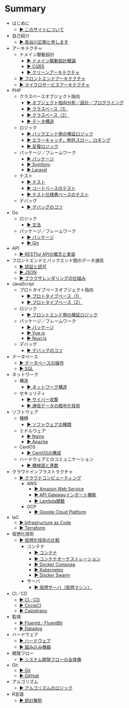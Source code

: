 # Summary
* はじめに
  * [▶ ︎このサイトについて](README.md)
* 自己紹介
  * [▶ ︎長谷川広樹と申します](public/self_introduction.md)
* アーキテクチャ
  * ドメイン駆動設計
    * [▶ ︎ドメイン駆動設計概論](public/backend_architecture_domain_driven_design_introduction.md)
    * [▶ ︎CQRS](public/backend_architecture_cqrs.md)
    * [▶ ︎クリーンアーキテクチャ](public/backend_architecture_domain_driven_design_clean_architecture.md)
  * [▶ ︎フロントエンドアーキテクチャ](public/frontend_architecture.md)
  * [▶ ︎マイクロサービスアーキテクチャ](public/frontend_and_backend_architecture_microservice.md)
* PHP
  * クラスベースオブジェクト指向
    * [▶ ︎オブジェクト指向分析／設計／プログラミング](public/backend_php_object_orientation_analysis_design_programming.md)
    * [▶ ︎クラスベース（1）](public/backend_php_object_orientation_class.md)
    * [▶ ︎クラスベース（2）](public/backend_php_object_orientation_method_data.md)
    * [▶ ︎データ構造](public/backend_php_object_orientation_data_structure.md)
  * ロジック
    * [▶ ︎バックエンド側の検証ロジック](public/backend_php_logic_validation.md)
    * [▶ ︎エラーキャッチ，例外スロー，ロギング](public/backend_php_logic_catch_error_throw_exception_logging.md)
    * [▶ ︎反復ロジック](public/backend_php_logic_iteration.md)
  * パッケージ／フレームワーク
    * [▶ ︎パッケージ](public/backend_php_package.md)
    * [▶ ︎Symfony](public/backend_php_framework_symfony.md)
    * [▶ ︎Laravel](public/backend_php_framework_laravel.md)
  * テスト
    * [▶ ︎テスト](public/backend_php_testing.md)
    * [▶ ︎コードベースのテスト](public/backend_php_testing_based_on_code.md)
    * [▶ ︎テスト仕様書ベースのテスト](public/backend_php_testing_based_on_test_specification.md)
  * デバッグ
    * [▶ ︎デバッグのコツ](public/backend_php_debug.md)
* Go
  * ロジック 
    * [▶ 文法](public/backend_go_logic.md)
  * パッケージ／フレームワーク
    * [▶ パッケージ](public/backend_go_package.md)
    * [▶ Gin](public/backend_go_framework_gin.md)
* API
  * [▶ ︎RESTful APIの概念と実装](public/backend_api_restful.md)
* フロントエンドとバックエンド間のデータ通信
  * [▶ ︎認証と認可](public/frontend_and_backend_authentication_authorization.md)
  * [▶ ︎JSON](public/frontend_and_backend_json.md)
  * [▶ ︎ブラウザレンダリングの仕組み](public/frontend_and_backend_browser_rendering.md)
* JavaScript
  * プロトタイプベースオブジェクト指向
    * [▶ ︎プロトタイプベース（1）](public/frontend_js_object_orientation_prototype.md)
    * [▶ ︎プロトタイプベース（2）](public/frontend_js_object_orientation_method_data.md)
  * ロジック
    * [▶ ︎フロントエンド側の検証ロジック](public/frontend_js_logic_validation.md)
  * パッケージ／フレームワーク
    * [▶ ︎パッケージ](public/frontend_js_package.md)
    * [▶ ︎Vue.js](public/frontend_js_framework_vuejs.md)
    * [▶ ︎Nuxt.js](public/frontend_js_framework_nuxtjs.md)
  * デバッグ
    * [▶ ︎デバッグのコツ](public/frontend_js_debug.md)
* データベース
  * [▶ ︎データベースの操作](public/backend_database_operation.md)
  * [▶ ︎SQL](public/backend_database_mysql.md)
* ネットワーク
  * 構造
    * [▶ ︎ネットワーク構造](public/infrastructure_network_internet.md)
  * セキュリティ
    * [▶ ︎サイバー攻撃](public/infrastructure_network_cyber_attacks.md)
    * [▶ ︎通信データの暗号化技術](public/infrastructure_network_encryption_technology.md)
* ソフトウェア
  * 種類
    * [▶ ︎ソフトウェアの種類](public/infrastructure_software.md)
  * ミドルウェア
    * [▶ ︎Nginx](public/infrastructure_software_middleware_nginx.md)
    * [▶ ︎Apache](public/infrastructure_software_middleware_apache.md)
  * CentOS
    * [▶ ︎CentOSの構成](public/infrastructure_software_centos.md)
  * ハードウェアとのコミュニケーション
    * [▶ ︎機械語と進数](public/infrastructure_software_machine_language_and_radix.md)
* クラウドインフラストラクチャ
  * [▶ ︎クラウドコンピューティング](public/infrastructure_cloud_computing.md)
    * AWS
      * [▶ ︎Amazon Web Service](public/infrastructure_cloud_computing_aws.md)
      * [▶ ︎API Gatewayインポート機能](public/infrastructure_cloud_computing_aws_api_gateway_import.md)
      * [▶ ︎Lambda関数](public/infrastructure_cloud_computing_aws_lambda_function.md)
    * GCP
      * [▶ ︎Google Cloud Platform](public/infrastructure_cloud_computing_gcp.md)
* IaC
  * [▶ ︎Infrastructure as Code](public/infrastructure_as_code.md)
  * [▶ ︎Terraform](public/infrastructure_as_code_terraform.md)
* 仮想化技術
  * [▶ ︎仮想化技術の比較](public/infrastructure_virtualization_comparison.md)
    * コンテナ
      * [▶ ︎コンテナ](public/infrastructure_virtualization_container.md)
      * [▶ ︎コンテナオーケストレーション](public/infrastructure_virtualization_container_orchestration.md)
      * [▶ ︎Docker Compose](public/infrastructure_virtualization_container_orchestration_docker_compose.md)
      * [▶ ︎Kubernetes](public/infrastructure_virtualization_container_orchestration_kubernetes.md)
      * [▶ ︎Docker Swarm](public/infrastructure_virtualization_container_orchestration_docker_swarm.md)
    * サーバ
      * [▶ ︎仮想サーバ（仮想マシン）](public/infrastructure_virtualization_server.md)
* CI／CD
  * [▶ ︎CI／CD](public/infrastructure_ci_cd.md)
  * [▶ ︎CircleCI](public/infrastructure_circleci.md)
  * [▶ ︎Capistrano](public/infrastructure_capistrano.md)
* 監視
  * [▶ ︎Fluentd／FluentBit](public/infrastructure_fluentd_and_fluentbit.md)
  * [▶ ︎Datadog](public/infrastructure_datadog.md)
* ハードウェア
  * [▶ ︎ハードウェア](public/hardware.md)
  * [▶ ︎組み込み機器](public/hardware_embedded_system.md)
* 開発フロー
  * [▶ ︎システム開発フローの全体像](public/management_development_flow.md)
* Git
  * [▶ ︎Git](public/git.md)
  * [▶ ︎GitHub](public/github.md)
* アルゴリズム
  * [▶ ︎アルゴリズムのロジック](public/backend_php_logic_algorithm.md)
* R言語
  * [▶ ︎統計解析](public/statistic_analysis.md)
